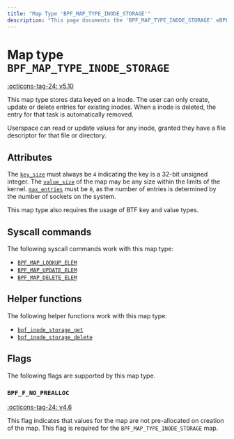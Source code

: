 ```yaml
---
title: "Map Type 'BPF_MAP_TYPE_INODE_STORAGE'"
description: "This page documents the 'BPF_MAP_TYPE_INODE_STORAGE' eBPF map type, including its definition, usage, program types that can use it, and examples."
---
```

# Map type `BPF_MAP_TYPE_INODE_STORAGE`

<!-- [FEATURE_TAG](BPF_MAP_TYPE_INODE_STORAGE) -->
[:octicons-tag-24: v5.10](https://github.com/torvalds/linux/commit/8ea636848aca35b9f97c5b5dee30225cf2dd0fe6)
<!-- [/FEATURE_TAG] -->

This map type stores data keyed on a inode. The user can only create, update or delete entries for existing inodes. When a inode is deleted, the entry for that task is automatically removed.

Userspace can read or update values for any inode, granted they have a file descriptor for that file or directory.

## Attributes

The [`key_size`](../syscall/BPF_MAP_CREATE.md#key_size) must always be `4` indicating the key is a 32-bit unsigned integer. The [`value_size`](../syscall/BPF_MAP_CREATE.md#value_size) of the map may be any size within the limits of the kernel. [`max_entries`](../syscall/BPF_MAP_CREATE.md#max_entries) must be `0`, as the number of entries is determined by the number of sockets on the system.

This map type also requires the usage of BTF key and value types.

## Syscall commands

The following syscall commands work with this map type:

* [`BPF_MAP_LOOKUP_ELEM`](../syscall/BPF_MAP_LOOKUP_ELEM.md)
* [`BPF_MAP_UPDATE_ELEM`](../syscall/BPF_MAP_UPDATE_ELEM.md)
* [`BPF_MAP_DELETE_ELEM`](../syscall/BPF_MAP_DELETE_ELEM.md)

## Helper functions

The following helper functions work with this map type:

<!-- DO NOT EDIT MANUALLY -->
<!-- [MAP_HELPER_FUNC_REF] -->
 * [`bpf_inode_storage_get`](../helper-function/bpf_inode_storage_get.md)
 * [`bpf_inode_storage_delete`](../helper-function/bpf_inode_storage_delete.md)
<!-- [/MAP_HELPER_FUNC_REF] -->

## Flags

The following flags are supported by this map type.

### `BPF_F_NO_PREALLOC`

[:octicons-tag-24: v4.6](https://github.com/torvalds/linux/commit/6c90598174322b8888029e40dd84a4eb01f56afe)

This flag indicates that values for the map are not pre-allocated on creation of the map. This flag is required for the `BPF_MAP_TYPE_INODE_STORAGE` map.
